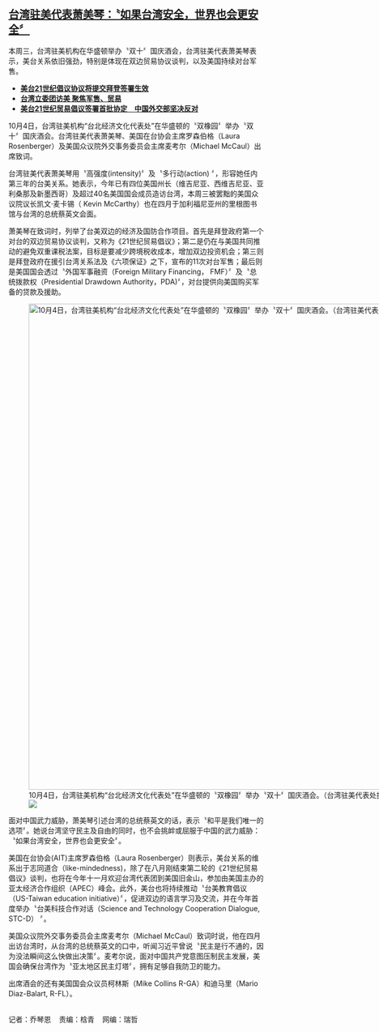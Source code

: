 <!--1696508760000-->
[台湾驻美代表萧美琴：〝如果台湾安全，世界也会更安全〞](https://www.rfa.org/mandarin/yataibaodao/gangtai/lu2-10052023082437.html)
------

<p>本周三，台湾驻美机构在华盛顿举办〝双十〞国庆酒会，台湾驻美代表萧美琴表示，美台关系依旧强劲，特别是体现在双边贸易协议谈判，以及美国持续对台军售。</p><p></p><ul><li><strong><span class="result-title"><a class="state-published" href="https://www.rfa.org/mandarin/yataibaodao/gangtai/hx1-07192023063440.html">美台21世纪倡议协议将提交拜登签署生效</a></span></strong></li><li><strong><span class="result-title"><a class="state-published" href="https://www.rfa.org/mandarin/yataibaodao/gangtai/kw-07142023110700.html">台湾立委团访美 聚焦军售、贸易</a></span></strong></li><li><span class="result-title"> <a class="state-published" href="https://www.rfa.org/mandarin/Xinwen/1-06012023121749.html"><strong>美台21世纪贸易倡议签署首批协定　中国外交部坚决反对</strong></a> </span></li></ul><p></p><p>10月4日，台湾驻美机构“台北经济文化代表处”在华盛顿的〝双橡园〞举办〝双十〞国庆酒会。台湾驻美代表萧美琴、美国在台协会主席罗森伯格（Laura Rosenberger）及美国众议院外交事务委员会主席麦考尔（Michael McCaul）出席致词。</p><p>台湾驻美代表萧美琴用〝高强度(intensity)〞及〝多行动(action) 〞，形容她任内第三年的台美关系。她表示，今年已有四位美国州长（维吉尼亚、西维吉尼亚、亚利桑那及新墨西哥）及超过40名美国国会成员造访台湾，本周三被罢黜的美国众议院议长凯文·麦卡锡（ Kevin McCarthy）也在四月于加利福尼亚州的里根图书馆与台湾的总统蔡英文会面。</p><p>萧美琴在致词时，列举了台美双边的经济及国防合作项目。首先是拜登政府第一个对台的双边贸易协议谈判，又称为《21世纪贸易倡议》；第二是仍在与美国共同推动的避免双重课税法案，目标是要减少跨境税收成本，增加双边投资机会；第三则是拜登政府在援引台湾关系法及《六项保证》之下，宣布的11次对台军售；最后则是美国国会透过〝外国军事融资（Foreign Military Financing， FMF）〞及〝总统拨款权（Presidential Drawdown Authority，PDA)〞，对台提供向美国购买军备的贷款及援助。</p><p></p><p><figure class="image-richtext image-inline captioned" style="width:1280px;"><img alt="10月4日，台湾驻美机构“台北经济文化代表处”在华盛顿的〝双橡园〞举办〝双十〞国庆酒会。（台湾驻美代表处提供）" height="960" src="https://www.rfa.org/mandarin/yataibaodao/gangtai/lu2-10052023082437.html/4.jpeg/@@images/80d7c09c-6332-49cc-9b1a-85681a12f347.jpeg" title="4.jpeg" width="1280"/><figcaption class="image-caption">10月4日，台湾驻美机构“台北经济文化代表处”在华盛顿的〝双橡园〞举办〝双十〞国庆酒会。（台湾驻美代表处提供）</figcaption><small></small><div id="zoomattribute"><a data-caption="10月4日，台湾驻美机构“台北经济文化代表处”在华盛顿的〝双橡园〞举办〝双十〞国庆酒会。（台湾驻美代表处提供）" data-fancybox="" href="https://www.rfa.org/mandarin/yataibaodao/gangtai/lu2-10052023082437.html/4.jpeg" id="single_image" title="10月4日，台湾驻美机构“台北经济文化代表处”在华盛顿的〝双橡园〞举办〝双十〞国庆酒会。（台湾驻美代表处提供）"><img src="/++plone++rfa-resources/img/icon-zoom.png"/></a></div></figure></p><p>面对中国武力威胁，萧美琴引述台湾的总统蔡英文的话，表示〝和平是我们唯一的选项〞。她说台湾坚守民主及自由的同时，也不会挑衅或屈服于中国的武力威胁：〝如果台湾安全，世界也会更安全〞。</p><p>美国在台协会(AIT)主席罗森伯格（Laura Rosenberger）则表示，美台关系的维系出于志同道合（like-mindedness)，除了在八月刚结束第二轮的《21世纪贸易倡议》谈判，也将在今年十一月欢迎台湾代表团到美国旧金山，参加由美国主办的亚太经济合作组织（APEC）峰会。此外，美台也将持续推动〝台美教育倡议（US-Taiwan education initiative）〞，促进双边的语言学习及交流，并在今年首度举办〝台美科技合作对话（Science and Technology Cooperation Dialogue, STC-D） 〞。</p><p>美国众议院外交事务委员会主席麦考尔（Michael McCaul）致词时说，他在四月出访台湾时，从台湾的总统蔡英文的口中，听闻习近平曾说〝民主是行不通的，因为没法瞬间这么快做出决策〞。麦考尔说，面对中国共产党意图压制民主发展，美国会确保台湾作为〝亚太地区民主灯塔〞，拥有足够自我防卫的能力。</p><p>出席酒会的还有美国国会众议员柯林斯（Mike Collins R-GA）和迪马里（Mario Diaz-Balart, R-FL）。</p><p><br/>记者：乔琴恩    责编：梒青    网编：瑞哲</p>

